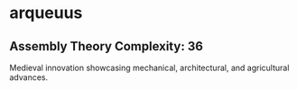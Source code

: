 # arqueuus

## Assembly Theory Complexity: 36
Medieval innovation showcasing mechanical, architectural, and agricultural advances.
